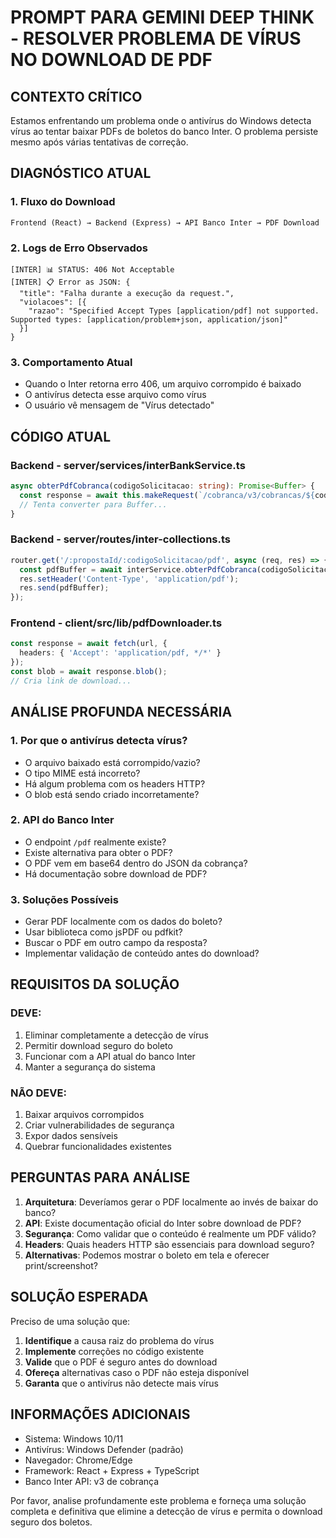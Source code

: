 # PROMPT PARA GEMINI DEEP THINK - RESOLVER PROBLEMA DE VÍRUS NO DOWNLOAD DE PDF

## CONTEXTO CRÍTICO
Estamos enfrentando um problema onde o antivírus do Windows detecta vírus ao tentar baixar PDFs de boletos do banco Inter. O problema persiste mesmo após várias tentativas de correção.

## DIAGNÓSTICO ATUAL

### 1. Fluxo do Download
```
Frontend (React) → Backend (Express) → API Banco Inter → PDF Download
```

### 2. Logs de Erro Observados
```
[INTER] 📊 STATUS: 406 Not Acceptable
[INTER] 📋 Error as JSON: {
  "title": "Falha durante a execução da request.",
  "violacoes": [{
    "razao": "Specified Accept Types [application/pdf] not supported. Supported types: [application/problem+json, application/json]"
  }]
}
```

### 3. Comportamento Atual
- Quando o Inter retorna erro 406, um arquivo corrompido é baixado
- O antivírus detecta esse arquivo como vírus
- O usuário vê mensagem de "Vírus detectado"

## CÓDIGO ATUAL

### Backend - server/services/interBankService.ts
```typescript
async obterPdfCobranca(codigoSolicitacao: string): Promise<Buffer> {
  const response = await this.makeRequest(`/cobranca/v3/cobrancas/${codigoSolicitacao}/pdf`, 'GET');
  // Tenta converter para Buffer...
}
```

### Backend - server/routes/inter-collections.ts
```typescript
router.get('/:propostaId/:codigoSolicitacao/pdf', async (req, res) => {
  const pdfBuffer = await interService.obterPdfCobranca(codigoSolicitacao);
  res.setHeader('Content-Type', 'application/pdf');
  res.send(pdfBuffer);
});
```

### Frontend - client/src/lib/pdfDownloader.ts
```typescript
const response = await fetch(url, {
  headers: { 'Accept': 'application/pdf, */*' }
});
const blob = await response.blob();
// Cria link de download...
```

## ANÁLISE PROFUNDA NECESSÁRIA

### 1. Por que o antivírus detecta vírus?
- O arquivo baixado está corrompido/vazio?
- O tipo MIME está incorreto?
- Há algum problema com os headers HTTP?
- O blob está sendo criado incorretamente?

### 2. API do Banco Inter
- O endpoint `/pdf` realmente existe?
- Existe alternativa para obter o PDF?
- O PDF vem em base64 dentro do JSON da cobrança?
- Há documentação sobre download de PDF?

### 3. Soluções Possíveis
- Gerar PDF localmente com os dados do boleto?
- Usar biblioteca como jsPDF ou pdfkit?
- Buscar o PDF em outro campo da resposta?
- Implementar validação de conteúdo antes do download?

## REQUISITOS DA SOLUÇÃO

### DEVE:
1. Eliminar completamente a detecção de vírus
2. Permitir download seguro do boleto
3. Funcionar com a API atual do banco Inter
4. Manter a segurança do sistema

### NÃO DEVE:
1. Baixar arquivos corrompidos
2. Criar vulnerabilidades de segurança
3. Expor dados sensíveis
4. Quebrar funcionalidades existentes

## PERGUNTAS PARA ANÁLISE

1. **Arquitetura**: Deveríamos gerar o PDF localmente ao invés de baixar do banco?
2. **API**: Existe documentação oficial do Inter sobre download de PDF?
3. **Segurança**: Como validar que o conteúdo é realmente um PDF válido?
4. **Headers**: Quais headers HTTP são essenciais para download seguro?
5. **Alternativas**: Podemos mostrar o boleto em tela e oferecer print/screenshot?

## SOLUÇÃO ESPERADA

Preciso de uma solução que:
1. **Identifique** a causa raiz do problema do vírus
2. **Implemente** correções no código existente
3. **Valide** que o PDF é seguro antes do download
4. **Ofereça** alternativas caso o PDF não esteja disponível
5. **Garanta** que o antivírus não detecte mais vírus

## INFORMAÇÕES ADICIONAIS

- Sistema: Windows 10/11
- Antivírus: Windows Defender (padrão)
- Navegador: Chrome/Edge
- Framework: React + Express + TypeScript
- Banco Inter API: v3 de cobrança

Por favor, analise profundamente este problema e forneça uma solução completa e definitiva que elimine a detecção de vírus e permita o download seguro dos boletos.